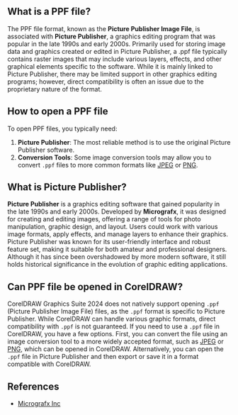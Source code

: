 ## What is a PPF file?

The PPF file format, known as the **Picture Publisher Image File**, is associated with **Picture Publisher**, a graphics editing program that was popular in the late 1990s and early 2000s. Primarily used for storing image data and graphics created or edited in Picture Publisher, a .ppf file typically contains raster images that may include various layers, effects, and other graphical elements specific to the software. While it is mainly linked to Picture Publisher, there may be limited support in other graphics editing programs; however, direct compatibility is often an issue due to the proprietary nature of the format.

## How to open a PPF file

To open PPF files, you typically need:

1.  **Picture Publisher**: The most reliable method is to use the original Picture Publisher software.
2.  **Conversion Tools**: Some image conversion tools may allow you to convert `.ppf` files to more common formats like [JPEG][1] or [PNG][2].

## What is Picture Publisher?

**Picture Publisher** is a graphics editing software that gained popularity in the late 1990s and early 2000s. Developed by **Micrografx**, it was designed for creating and editing images, offering a range of tools for photo manipulation, graphic design, and layout. Users could work with various image formats, apply effects, and manage layers to enhance their graphics. Picture Publisher was known for its user-friendly interface and robust feature set, making it suitable for both amateur and professional designers. Although it has since been overshadowed by more modern software, it still holds historical significance in the evolution of graphic editing applications.

## Can PPF file be opened in CorelDRAW?

CorelDRAW Graphics Suite 2024 does not natively support opening `.ppf` (Picture Publisher Image File) files, as the `.ppf` format is specific to Picture Publisher. While CorelDRAW can handle various graphic formats, direct compatibility with `.ppf` is not guaranteed. If you need to use a `.ppf` file in CorelDRAW, you have a few options. First, you can convert the file using an image conversion tool to a more widely accepted format, such as [JPEG][1] or [PNG][1], which can be opened in CorelDRAW. Alternatively, you can open the `.ppf` file in Picture Publisher and then export or save it in a format compatible with CorelDRAW.

## References
* [Micrografx Inc](https://en.wikipedia.org/wiki/Micrografx)

[1]: https://docs.fileformat.com/image/jpeg/
[2]: https://docs.fileformat.com/image/png/
